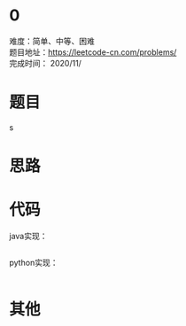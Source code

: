 # 0
难度：简单、中等、困难   
题目地址：https://leetcode-cn.com/problems/    
完成时间：  2020/11/   
# 题目
s
# 思路

# 代码
java实现：
```

```
python实现：
```

```
# 其他